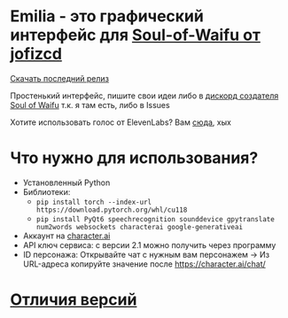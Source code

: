 # Emilia - это графический интерфейс для [Soul-of-Waifu от jofizcd](https://github.com/jofizcd/Soul-of-Waifu)

[Скачать последний релиз](https://github.com/Kajitsy/Emilia/releases/latest)

Простенький интерфейс, пишите свои идеи либо в [дискорд создателя Soul of Waifu](https://discord.gg/6UvYzBKCZK) т.к. я там есть, либо в Issues 

Хотите использовать голос от ElevenLabs? Вам [сюда](https://github.com/jofizcd/Soul-of-Waifu), хых
# Что нужно для использования?
- Установленный Python 
- Библиотеки:
  - `pip install torch --index-url https://download.pytorch.org/whl/cu118`
  - `pip install PyQt6 speechrecognition sounddevice gpytranslate num2words websockets characterai google-generativeai`
- Аккаунт на [character.ai](https://character.ai/) 
- API ключ сервиса: с версии 2.1 можно получить через программу 
- ID персонажа: Открывайте чат с нужным вам персонажем -> Из URL-адреса копируйте значение после https://character.ai/chat/

# [Отличия версий](https://github.com/Kajitsy/Emilia/blob/emilia/ru_version_history.md)
